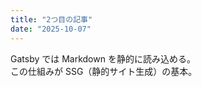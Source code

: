 ```yaml
---
title: "2つ目の記事"
date: "2025-10-07"
---
```


Gatsby では Markdown を静的に読み込める。  
この仕組みが SSG（静的サイト生成）の基本。
